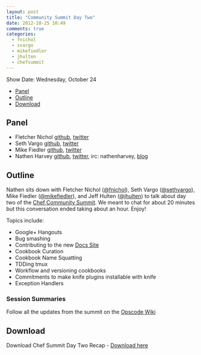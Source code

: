 ```yaml
---
layout: post
title: "Community Summit Day Two"
date: 2012-10-25 10:49
comments: true
categories: 
  - fnichol 
  - svargo
  - mikefiedler
  - jhulten
  - chefsummit
---
```


Show Date:  Wednesday, October 24

* [Panel](http://foodfightshow.org/2012/10/community-summit-day-two.html#panel)
* [Outline](http://foodfightshow.org/2012/10/community-summit-day-two.html#outline)
* [Download](http://traffic.libsyn.com/foodfight/Chef-Community-Summit-Day-2.mp3)

<!-- more -->

Panel<a name="panel"></a>
-----

* Fletcher Nichol [github](http://github.com/fnichol), [twitter](https://twitter.com/fnichol)
* Seth Vargo [github](http://github.com/sethvargo), [twitter](https://twitter.com/sethvargo)
* Mike Fiedler [github](http://github.com/miketheman), [twitter](https://twitter.com/mikefiedler)
* Nathen Harvey [github](http://github.com/nathenharvey), [twitter](http://twitter.com/nathenharvey), irc: nathenharvey, [blog](http://nathenharvey.com)

Outline<a name="outline"></a>
-----

Nathen sits down with Fletcher Nichol ([@fnichol](https://twitter.com/fnichol)), Seth Vargo ([@sethvargo](https://twitter.com/sethvargo)), Mike Fiedler ([@mikefiedler](https://twitter.com/mikefiedler)), and Jeff Hulten ([@jhulten](https://twitter.com/jhulten)) to talk about day two of the [Chef Community Summit](http://wiki.opscode.com/display/chef/Opscode+Community+Summit+2).  We meant to chat for about 20 minutes but this conversation ended taking about an hour.  Enjoy!

Topics include:

* Google+ Hangouts
* Bug smashing
* Contributing to the new [Docs Site](http://doc.opscode.com)
* Cookbook Curation
* Cookbook Name Squatting
* TDDing  tmux
* Workflow and versioning cookbooks
* Commitments to make knife plugins installable with knife
* Exception Handlers

### Session Summaries<a name="summaries"></a>

Follow all the updates from the summit on the [Opscode Wiki](http://wiki.opscode.com/display/chef/Opscode+Community+Summit+2)

Download
--------

Download Chef Summit Day Two Recap - [Download here](http://traffic.libsyn.com/foodfight/Chef-Community-Summit-Day-2.mp3)



